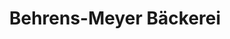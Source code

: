 ---
title: "Behrens-Meyer Bäckerei"
url: /loeningen/behrens-meyer-baeckerei-bahnhofsallee/
shop: Bäckerei
---